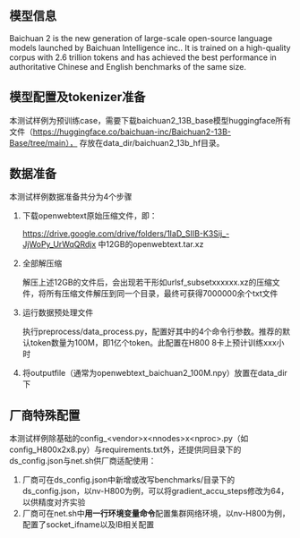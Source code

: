 ## 模型信息

Baichuan 2 is the new generation of large-scale open-source language models launched by Baichuan Intelligence inc.. It is trained on a high-quality corpus with 2.6 trillion tokens and has achieved the best performance in authoritative Chinese and English benchmarks of the same size.

## 模型配置及tokenizer准备

本测试样例为预训练case，需要下载baichuan2\_13B_base模型huggingface所有文件（https://huggingface.co/baichuan-inc/Baichuan2-13B-Base/tree/main）， 存放在data_dir/baichuan2_13b_hf目录。

## 数据准备

本测试样例数据准备共分为4个步骤

1. 下载openwebtext原始压缩文件，即：

   https://drive.google.com/drive/folders/1IaD_SIIB-K3Sij_-JjWoPy_UrWqQRdjx 中12GB的openwebtext.tar.xz

2. 全部解压缩

   解压上述12GB的文件后，会出现若干形如urlsf_subsetxxxxxx.xz的压缩文件，将所有压缩文件解压到同一个目录，最终可获得7000000余个txt文件

3. 运行数据预处理文件

   执行preprocess/data_process.py，配置好其中的4个命令行参数。推荐的默认token数量为100M，即1亿个token。此配置在H800 8卡上预计训练xxx小时

4. 将outputfile（通常为openwebtext_baichuan2_100M.npy）放置在data_dir下

## 厂商特殊配置

本测试样例除基础的config_\<vendor\>x\<nnodes>x\<nproc\>.py（如config_H800x2x8.py）与requirements.txt外，还提供同目录下的ds_config.json与net.sh供厂商适配使用：

1. 厂商可在ds_config.json中新增或改写benchmarks/目录下的ds_config.json，以nv-H800为例，可以将gradient_accu_steps修改为64，以供精度对齐实验
2. 厂商可在net.sh中**用一行环境变量命令**配置集群网络环境，以nv-H800为例，配置了socket_ifname以及IB相关配置
